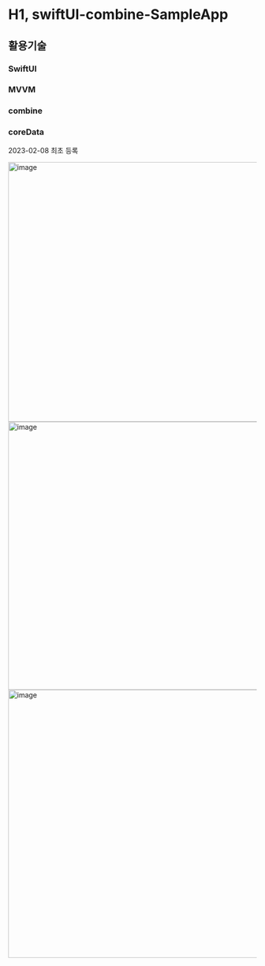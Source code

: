 # H1, swiftUI-combine-SampleApp

## 활용기술
### SwiftUI
### MVVM
### combine
### coreData

2023-02-08 최초 등록

<img width="526" alt="image" src="https://user-images.githubusercontent.com/16697373/217457849-686e3b45-5563-44d5-98d6-c6e92013f101.png">

<img width="543" alt="image" src="https://user-images.githubusercontent.com/16697373/217457977-df29438d-fd37-4166-9ed0-cc5e09273446.png">

<img width="543" alt="image" src="https://user-images.githubusercontent.com/16697373/217458147-a3148790-20f4-4211-96c3-0786eede8d9d.png">

